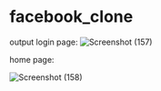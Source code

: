# facebook_clone
output
login page: 
![Screenshot (157)](https://github.com/pawardivyas/facebook_clone/assets/131606520/76403ca1-21a1-443e-9878-b08891d86c17)

home page:

![Screenshot (158)](https://github.com/pawardivyas/facebook_clone/assets/131606520/b1da71db-4117-4ef3-a849-ee9e58677fd8)
